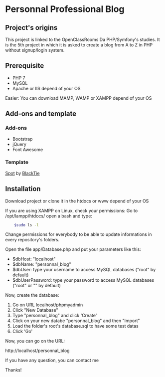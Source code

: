 # Personnal Professional Blog

## Project's origins
This project is linked to the OpenClassRooms Da PHP/Symfony's studies. It is the 5th project in which it is asked to create a blog from A to Z in PHP without signup/login system.

## Prerequisite

* PHP 7
* MySQL
* Apache or IIS depend of your OS

Easier: You can download MAMP, WAMP or XAMPP depend of your OS

## Add-ons and template
### Add-ons
* Bootstrap
* jQuery
* Font Awesome

### Template
[Spot](http://blacktie.co/demo/spot/) by [BlackTie](http://blacktie.co/2013/10/spot-freelance-agency-theme/)

## Installation

Download project or clone it in the htdocs or www depend of your OS

If you are using XAMPP on Linux, check your permissions:
Go to /opt/lampp/htdocs/ open a bash and type:
```bash
    $sudo ls -l
```
Change permissions for everybody to be able to update informations in every repository's folders.

Open the file app/Database.php and put your parameters like this:

* $dbHost: "localhost"
* $dbName: "personnal_blog"
* $dbUser: type your username to access MySQL databases ("root" by default)
* $dbUserPassword: type your password to access MySQL databases ("root" or "" by default)

Now, create the database:
1. Go on URL localhost/phpmyadmin
2. Click "New Database"
3. Type "personnal_blog" and click 'Create'
4. Click on your new databe "personnal_blog" and then "Import"
5. Load the folder's root's database.sql to have some test datas
6. Click 'Go'

Now, you can go on the URL:

http://localhost/personnal_blog

If you have any question, you can contact me

Thanks!
